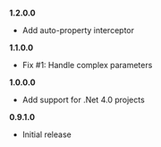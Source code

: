 **1.2.0.0**
- Add auto-property interceptor

**1.1.0.0**
- Fix #1: Handle complex parameters

**1.0.0.0**
- Add support for .Net 4.0 projects

**0.9.1.0**
- Initial release
